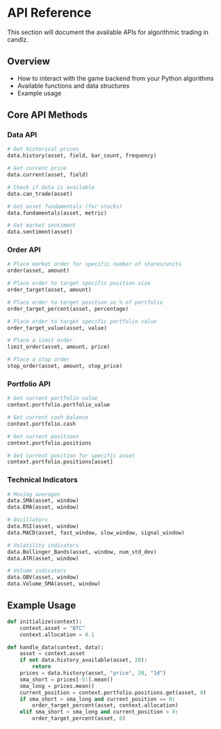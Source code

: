# API Reference

This section will document the available APIs for algorithmic trading in candlz.

## Overview

- How to interact with the game backend from your Python algorithms
- Available functions and data structures
- Example usage

## Core API Methods

### Data API

```python
# Get historical prices
data.history(asset, field, bar_count, frequency)

# Get current price
data.current(asset, field)

# Check if data is available
data.can_trade(asset)

# Get asset fundamentals (for stocks)
data.fundamentals(asset, metric)

# Get market sentiment
data.sentiment(asset)
```

### Order API

```python
# Place market order for specific number of shares/units
order(asset, amount)

# Place order to target specific position size
order_target(asset, amount)

# Place order to target position as % of portfolio
order_target_percent(asset, percentage)

# Place order to target specific portfolio value
order_target_value(asset, value)

# Place a limit order
limit_order(asset, amount, price)

# Place a stop order
stop_order(asset, amount, stop_price)
```

### Portfolio API

```python
# Get current portfolio value
context.portfolio.portfolio_value

# Get current cash balance
context.portfolio.cash

# Get current positions
context.portfolio.positions

# Get current position for specific asset
context.portfolio.positions[asset]
```

### Technical Indicators

```python
# Moving averages
data.SMA(asset, window)
data.EMA(asset, window)

# Oscillators
data.RSI(asset, window)
data.MACD(asset, fast_window, slow_window, signal_window)

# Volatility indicators
data.Bollinger_Bands(asset, window, num_std_dev)
data.ATR(asset, window)

# Volume indicators
data.OBV(asset, window)
data.Volume_SMA(asset, window)
```

## Example Usage

```python
def initialize(context):
    context.asset = "BTC"
    context.allocation = 0.1

def handle_data(context, data):
    asset = context.asset
    if not data.history_available(asset, 20):
        return
    prices = data.history(asset, "price", 20, "1d")
    sma_short = prices[-5:].mean()
    sma_long = prices.mean()
    current_position = context.portfolio.positions.get(asset, 0)
    if sma_short > sma_long and current_position == 0:
        order_target_percent(asset, context.allocation)
    elif sma_short < sma_long and current_position > 0:
        order_target_percent(asset, 0)
```
